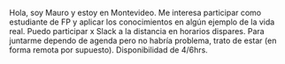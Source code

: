 Hola, soy Mauro y estoy en Montevideo.
Me interesa participar como estudiante de FP y aplicar los conocimientos en algún ejemplo de la vida real.
Puedo participar x Slack a la distancia en horarios dispares.
Para juntarme dependo de agenda pero no habría problema, trato de estar (en forma remota por supuesto).
Disponibilidad de 4/6hrs.
